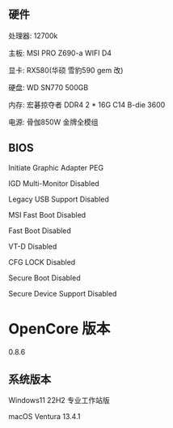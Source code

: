 ## 硬件
处理器: 12700k

主板: MSI PRO Z690-a WIFI D4

显卡: RX580(华硕 雪豹590 gem 改)

硬盘: WD SN770 500GB

内存: 宏碁掠夺者 DDR4 2 * 16G C14 B-die 3600

电源: 骨伽850W 金牌全模组

## BIOS
Initiate Graphic Adapter PEG

IGD Multi-Monitor Disabled

Legacy USB Support Disabled

MSI Fast Boot Disabled

Fast Boot Disabled

VT-D Disabled

CFG LOCK Disabled

Secure Boot Disabled

Secure Device Support Disabled

# OpenCore 版本
0.8.6

## 系统版本
Windows11 22H2 专业工作站版

macOS Ventura 13.4.1